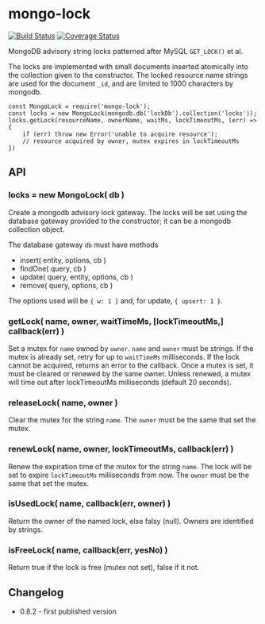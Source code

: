 mongo-lock
==========
[![Build Status](https://api.travis-ci.org/andrasq/node-mongo-lock.svg?branch=master)](https://travis-ci.org/andrasq/node-mongo-lock?branch=master)
[![Coverage Status](https://coveralls.io/repos/github/andrasq/node-mongo-lock/badge.svg?branch=master)](https://coveralls.io/github/andrasq/node-mongo-lock?branch=master)


MongoDB advisory string locks patterned after MySQL `GET_LOCK()` et al.

The locks are implemented with small documents inserted atomically into the collection given
to the constructor.  The locked resource name strings are used for the document `_id`, and
are limited to 1000 characters by mongodb.

    const MongoLock = require('mongo-lock');
    const locks = new MongoLock(mongodb.db('lockDb').collection('locks'));
    locks.getLock(resourceName, ownerName, waitMs, lockTimeoutMs, (err) => {
        if (err) throw new Error('unable to acquire resource');
        // resource acquired by owner, mutex expires in lockTimeoutMs
    })


## API

### locks = new MongoLock( db )

Create a mongodb advisory lock gateway.  The locks will be set using the database gateway
provided to the constructor; it can be a mongodb collection object.

The database gateway `db` must have methods
- insert( entity, options, cb )
- findOne( query, cb )
- update( query, entity, options, cb )
- remove( query, options, cb )

The options used will be `{ w: 1 }` and, for update, `{ upsert: 1 }`.

### getLock( name, owner, waitTimeMs, [lockTimeoutMs,] callback(err) )

Set a mutex for `name` owned by `owner`.  `name` and `owner` must be strings.  If the mutex
is already set, retry for up to `waitTimeMs` milliseconds.  If the lock cannot be acquired,
returns an error to the callback.  Once a mutex is set, it must be cleared or renewed by the
same owner.  Unless renewed, a mutex will time out after lockTimeoutMs milliseconds (default
20 seconds).

### releaseLock( name, owner )

Clear the mutex for the string `name`.  The `owner` must be the same that set the mutex.

### renewLock( name, owner, lockTimeoutMs, callback(err) )

Renew the expiration time of the mutex for the string `name`.  The lock will be set to
expire `lockTimeoutMs` milliseconds from now.  The `owner` must be the same that set the
mutex.

### isUsedLock( name, callback(err, owner) )

Return the owner of the named lock, else falsy (null).  Owners are identified by strings.

### isFreeLock( name, callback(err, yesNo) )

Return true if the lock is free (mutex not set), false if it not.


## Changelog

- 0.8.2 - first published version
